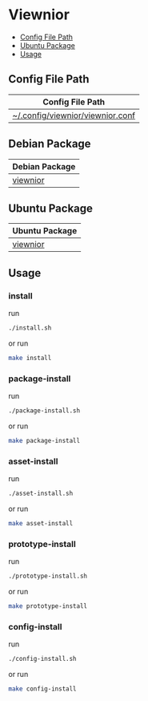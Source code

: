 

# Viewnior

* [Config File Path](#config-file-path)
* [Ubuntu Package](#ubuntu-package)
* [Usage](#usage)




## Config File Path

| Config File Path |
| --- |
| [~/.config/viewnior/viewnior.conf](./asset/overlay/etc/skel/.config/viewnior/viewnior.conf) |


## Debian Package

| Debian Package |
| --- |
| [viewnior](https://packages.debian.org/stable/viewnior) |




## Ubuntu Package

| Ubuntu Package |
| --- |
| [viewnior](https://packages.ubuntu.com/noble/viewnior) |




## Usage


### install

run

``` sh
./install.sh
```

or run

``` sh
make install
```


### package-install

run

``` sh
./package-install.sh
```

or run

``` sh
make package-install
```


### asset-install

run

``` sh
./asset-install.sh
```

or run

``` sh
make asset-install
```


### prototype-install

run

``` sh
./prototype-install.sh
```

or run

``` sh
make prototype-install
```


### config-install

run

``` sh
./config-install.sh
```

or run

``` sh
make config-install
```
